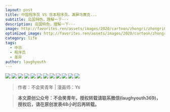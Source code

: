 ```yaml
---
layout: post
title: 中国程序员 VS 日本程序员，满屏马赛克...
subtitle: 岛国特色，理解一下···
description: 岛国特色，理解一下···
image: http://favorites.ren/assets/images/2020/cartoon/zhongri/zhongri00.jpg
optimized_image: http://favorites.ren/assets/images/2020/cartoon/zhongri/zhongri00.jpg
category: life
tags:
  - 中日
  - 程序员
  - 差异
author: laughyouth
---
```


![](http://favorites.ren/assets/images/2020/cartoon/zhongri/zhongri01.jpg)
![](http://favorites.ren/assets/images/2020/cartoon/zhongri/zhongri02.jpg)
![](http://favorites.ren/assets/images/2020/cartoon/zhongri/zhongri03.jpg)
![](http://favorites.ren/assets/images/2020/cartoon/zhongri/zhongri04.jpg)
![](http://favorites.ren/assets/images/2020/cartoon/zhongri/zhongri05.jpg)
![](http://favorites.ren/assets/images/2020/cartoon/zhongri/zhongri06.jpg)
![](http://favorites.ren/assets/images/2020/cartoon/zhongri/zhongri07.jpg)
![](http://favorites.ren/assets/images/2020/cartoon/zhongri/zhongri08.jpg)
![](http://favorites.ren/assets/images/2020/cartoon/zhongri/zhongri09.jpg)
![](http://favorites.ren/assets/images/2020/cartoon/zhongri/zhongri10.jpg)
![](http://favorites.ren/assets/images/2020/cartoon/zhongri/zhongri11.jpg)
![](http://favorites.ren/assets/images/2020/cartoon/zhongri/zhongri12.jpg)

>作者：不会笑青年 | 漫画师：Ys

>**本文原创公众号：不会笑青年，授权转载请联系微信(laughyouth369)，授权后，请在原创发表48小时后再转载。**


